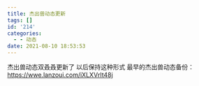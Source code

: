 ```yaml
---
title: 杰出兽动态更新
tags: []
id: '214'
categories:
  - - 动态
date: 2021-08-10 18:53:53
---
```


杰出兽动态双叒叒更新了 以后保持这种形式 最早的杰出兽动态备份：https://wwe.lanzoui.com/iXLXVrlt48j
